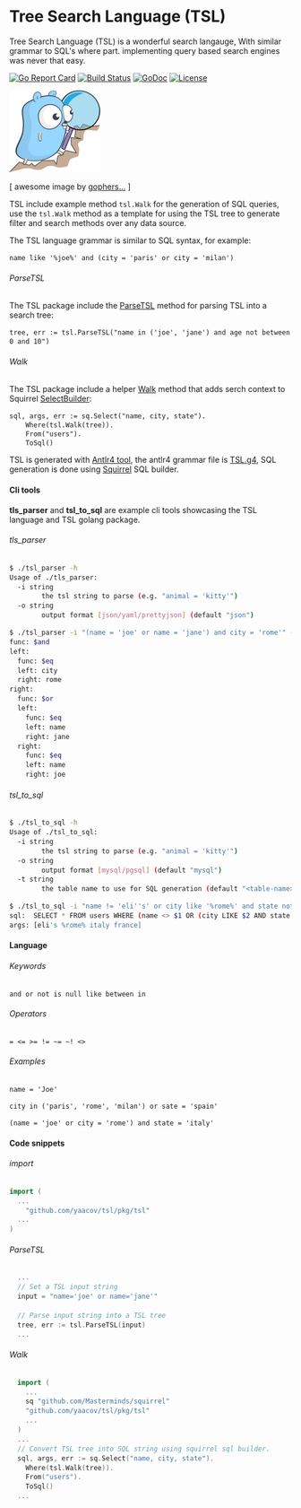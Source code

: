# Tree Search Language (TSL)

Tree Search Language (TSL) is a wonderful search langauge, With similar grammar to SQL's
where part. implementing query based search engines was never that easy.

[![Go Report Card](https://goreportcard.com/badge/github.com/yaacov/tsl)](https://goreportcard.com/report/github.com/yaacov/tsl)
[![Build Status](https://travis-ci.org/yaacov/tsl.svg?branch=master)](https://travis-ci.org/yaacov/tsl)
[![GoDoc](https://godoc.org/github.com/yaacov/tsl/pkg/tsl?status.svg)](https://godoc.org/github.com/yaacov/tsl/pkg/tsl)
[![License](https://img.shields.io/badge/License-Apache%202.0-blue.svg)](https://opensource.org/licenses/Apache-2.0)

![TSL](/img/search.png?raw=true "TSL Logo")

[ awesome image by [gophers...](https://github.com/egonelbre/gophers) ]

TSL include example method `tsl.Walk` for the generation of SQL queries, use the `tsl.Walk` method as a template for
using the TSL tree to generate filter and search methods over any data source.

The TSL language grammar is similar to SQL syntax, for example:
```
name like '%joe%' and (city = 'paris' or city = 'milan')
```

###### ParseTSL

The TSL package include the [ParseTSL](https://godoc.org/github.com/yaacov/tsl/pkg/tsl#ParseTSL) method for parsing TSL into a search tree:
```
tree, err := tsl.ParseTSL("name in ('joe', 'jane') and age not between 0 and 10")
```

###### Walk

The TSL package include a helper [Walk](https://godoc.org/github.com/yaacov/tsl/pkg/tsl#Walk) method that adds serch context to Squirrel [SelectBuilder](https://godoc.org/github.com/Masterminds/squirrel#SelectBuilder):
```
sql, args, err := sq.Select("name, city, state").
    Where(tsl.Walk(tree)).
    From("users").
    ToSql()
```

TSL is generated with [Antlr4 tool](https://github.com/antlr/antlr4/), the antlr4 grammar file is [TSL.g4](/TSL.g4),
SQL generation is done using [Squirrel](https://github.com/Masterminds/squirrel) SQL builder.

#### Cli tools

**tls_parser** and **tsl_to_sql** are example cli tools showcasing the TSL language and TSL golang package.

###### tls_parser

``` bash
$ ./tsl_parser -h
Usage of ./tls_parser:
  -i string
    	the tsl string to parse (e.g. "animal = 'kitty'")
  -o string
    	output format [json/yaml/prettyjson] (default "json")
```


``` bash
$ ./tsl_parser -i "(name = 'joe' or name = 'jane') and city = 'rome'" -o yaml
func: $and
left:
  func: $eq
  left: city
  right: rome
right:
  func: $or
  left:
    func: $eq
    left: name
    right: jane
  right:
    func: $eq
    left: name
    right: joe
```

###### tsl_to_sql

``` bash
$ ./tsl_to_sql -h
Usage of ./tsl_to_sql:
  -i string
    	the tsl string to parse (e.g. "animal = 'kitty'")
  -o string
    	output format [mysql/pgsql] (default "mysql")
  -t string
    	the table name to use for SQL generation (default "<table-name>")

```

``` bash
$ ./tsl_to_sql -i "name != 'eli''s' or city like '%rome%' and state not between 'italy' and 'france'" -t users -o pgsql
sql:  SELECT * FROM users WHERE (name <> $1 OR (city LIKE $2 AND state NOT BETWEEN $3 AND $4))
args: [eli's %rome% italy france]

```

#### Language

###### Keywords
```
and or not is null like between in
```
###### Operators
```
= <= >= != ~= ~! <>
```
###### Examples
```
name = 'Joe'
```
```
city in ('paris', 'rome', 'milan') or sate = 'spain'
```
```
(name = 'joe' or city = 'rome') and state = 'italy'
```

#### Code snippets

###### import

``` go
import (
  ...
	"github.com/yaacov/tsl/pkg/tsl"
  ...
)
```

###### ParseTSL

``` go
  ...
  // Set a TSL input string
  input = "name='joe' or name='jane'"

  // Parse input string into a TSL tree
  tree, err := tsl.ParseTSL(input)
  ...
```

###### Walk

``` go
  import (
    ...
    sq "github.com/Masterminds/squirrel"
    "github.com/yaacov/tsl/pkg/tsl"
    ...
  )
  ...
  // Convert TSL tree into SQL string using squirrel sql builder.
  sql, args, err := sq.Select("name, city, state").
    Where(tsl.Walk(tree)).
    From("users").
    ToSql()
  ...
```
